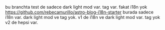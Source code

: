 bu branchta
test de sadece dark light mod var. tag var. fakat  i18n yok
https://github.com/rebecamurillo/astro-blog-i18n-starter burada sadece i18n var. dark light mod ve tag yok.
v1 de i18n ve dark light mod var. tag yok
v2 de hepsi var.